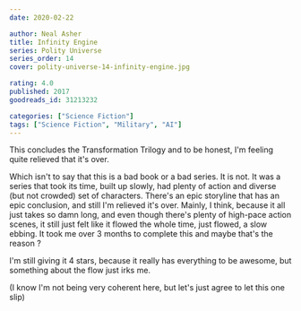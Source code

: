 ```yaml
---
date: 2020-02-22

author: Neal Asher
title: Infinity Engine
series: Polity Universe
series_order: 14
cover: polity-universe-14-infinity-engine.jpg

rating: 4.0
published: 2017
goodreads_id: 31213232

categories: ["Science Fiction"]
tags: ["Science Fiction", "Military", "AI"]
---
```


This concludes the Transformation Trilogy and to be honest, I'm feeling quite relieved that it's over.

<!--more-->

Which isn't to say that this is a bad book or a bad series. It is not. It was a series that took its time, built up slowly, had plenty of action and diverse (but not crowded) set of characters. There's an epic storyline that has an epic conclusion, and still I'm relieved it's over.
Mainly, I think, because it all just takes so damn long, and even though there's plenty of high-pace action scenes, it still just felt like it flowed the whole time, just flowed, a slow ebbing. It took me over 3 months to complete this and maybe that's the reason ?

I'm still giving it 4 stars, because it really has everything to be awesome, but something about the flow just irks me.

(I know I'm not being very coherent here, but let's just agree to let this one slip)
